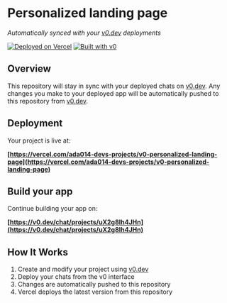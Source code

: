 # Personalized landing page

*Automatically synced with your [v0.dev](https://v0.dev) deployments*

[![Deployed on Vercel](https://img.shields.io/badge/Deployed%20on-Vercel-black?style=for-the-badge&logo=vercel)](https://vercel.com/ada014-devs-projects/v0-personalized-landing-page)
[![Built with v0](https://img.shields.io/badge/Built%20with-v0.dev-black?style=for-the-badge)](https://v0.dev/chat/projects/uX2g8Ih4JHn)

## Overview

This repository will stay in sync with your deployed chats on [v0.dev](https://v0.dev).
Any changes you make to your deployed app will be automatically pushed to this repository from [v0.dev](https://v0.dev).

## Deployment

Your project is live at:

**[https://vercel.com/ada014-devs-projects/v0-personalized-landing-page](https://vercel.com/ada014-devs-projects/v0-personalized-landing-page)**

## Build your app

Continue building your app on:

**[https://v0.dev/chat/projects/uX2g8Ih4JHn](https://v0.dev/chat/projects/uX2g8Ih4JHn)**

## How It Works

1. Create and modify your project using [v0.dev](https://v0.dev)
2. Deploy your chats from the v0 interface
3. Changes are automatically pushed to this repository
4. Vercel deploys the latest version from this repository
